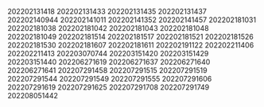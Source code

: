 202202131418
202202131433
202202131435
202202131437
202202140944
202202141011
202202141352
202202141457
202202181031
202202181038
202202181042
202202181043
202202181048
202202181049
202202181514
202202181517
202202181521
202202181526
202202181530
202202181607
202202181611
202202191122
202202211406
202202211413
202203070744
202203151420
202203151429
202203151440
202206271619
202206271637
202206271640
202206271641
202207291458
202207291515
202207291519
202207291544
202207291549
202207291555
202207291606
202207291619
202207291625
202207291708
202207291749
202208051442
